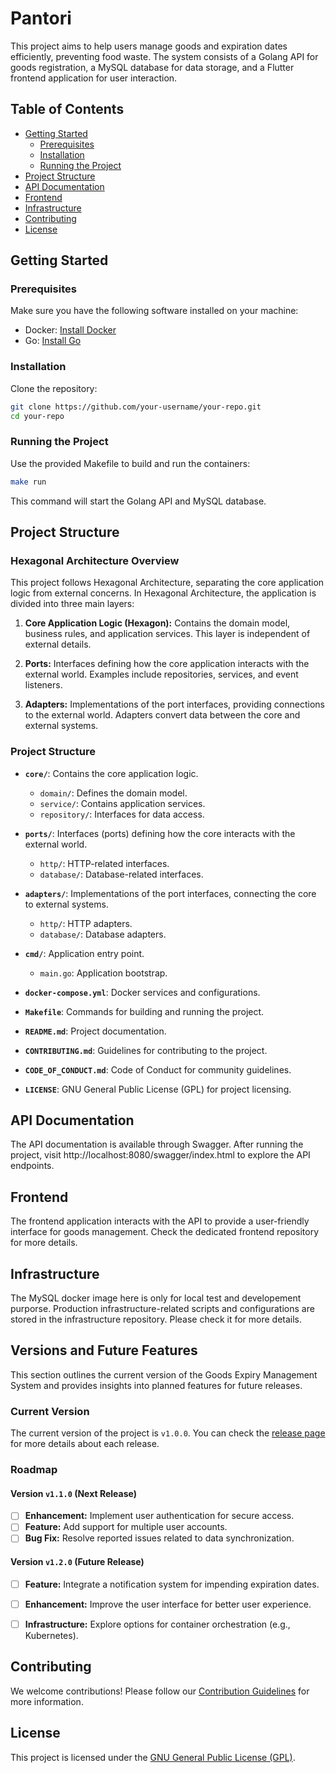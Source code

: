 # Pantori

This project aims to help users manage goods and expiration dates efficiently, preventing food waste. The system consists of a Golang API for goods registration, a MySQL database for data storage, and a Flutter frontend application for user interaction.

## Table of Contents
- [Getting Started](#getting-started)
  - [Prerequisites](#prerequisites)
  - [Installation](#installation)
  - [Running the Project](#running-the-project)
- [Project Structure](#project-structure)
- [API Documentation](#api-documentation)
- [Frontend](#frontend)
- [Infrastructure](#infrastructure)
- [Contributing](#contributing)
- [License](#license)

## Getting Started

### Prerequisites

Make sure you have the following software installed on your machine:

- Docker: [Install Docker](https://www.docker.com/get-started)
- Go: [Install Go](https://golang.org/doc/install)

### Installation

Clone the repository:

```bash
git clone https://github.com/your-username/your-repo.git
cd your-repo
```

### Running the Project

Use the provided Makefile to build and run the containers:

```bash
make run
```

This command will start the Golang API and MySQL database.

## Project Structure

### Hexagonal Architecture Overview

This project follows Hexagonal Architecture, separating the core application logic from external concerns.
In Hexagonal Architecture, the application is divided into three main layers:

1. **Core Application Logic (Hexagon):** Contains the domain model, business rules, and application services. This layer is independent of external details.

2. **Ports:** Interfaces defining how the core application interacts with the external world. Examples include repositories, services, and event listeners.

3. **Adapters:** Implementations of the port interfaces, providing connections to the external world. Adapters convert data between the core and external systems.

### Project Structure


- **`core/`**: Contains the core application logic.
  - `domain/`: Defines the domain model.
  - `service/`: Contains application services.
  - `repository/`: Interfaces for data access.

- **`ports/`**: Interfaces (ports) defining how the core interacts with the external world.
  - `http/`: HTTP-related interfaces.
  - `database/`: Database-related interfaces.

- **`adapters/`**: Implementations of the port interfaces, connecting the core to external systems.
  - `http/`: HTTP adapters.
  - `database/`: Database adapters.

- **`cmd/`**: Application entry point.
  - `main.go`: Application bootstrap.

- **`docker-compose.yml`**: Docker services and configurations.

- **`Makefile`**: Commands for building and running the project.

- **`README.md`**: Project documentation.

- **`CONTRIBUTING.md`**: Guidelines for contributing to the project.

- **`CODE_OF_CONDUCT.md`**: Code of Conduct for community guidelines.

- **`LICENSE`**: GNU General Public License (GPL) for project licensing.


## API Documentation

The API documentation is available through Swagger. After running the project, visit http://localhost:8080/swagger/index.html to explore the API endpoints.

## Frontend

The frontend application interacts with the API to provide a user-friendly interface for goods management. Check the dedicated frontend repository for more details.

## Infrastructure

The MySQL docker image here is only for local test and developement purporse. Production infrastructure-related scripts and configurations are stored in the infrastructure repository. Please check it for more details.

## Versions and Future Features

This section outlines the current version of the Goods Expiry Management System and provides insights into planned features for future releases.

### Current Version

The current version of the project is `v1.0.0`. You can check the [release page](https://github.com/your-username/your-repo/releases) for more details about each release.

### Roadmap

#### Version `v1.1.0` (Next Release)

- [ ] **Enhancement:** Implement user authentication for secure access.
- [ ] **Feature:** Add support for multiple user accounts.
- [ ] **Bug Fix:** Resolve reported issues related to data synchronization.

#### Version `v1.2.0` (Future Release)

- [ ] **Feature:** Integrate a notification system for impending expiration dates.
- [ ] **Enhancement:** Improve the user interface for better user experience.
- [ ] **Infrastructure:** Explore options for container orchestration (e.g., Kubernetes).


## Contributing

We welcome contributions! Please follow our [Contribution Guidelines](CONTRIBUTING.md) for more information.

## License

This project is licensed under the [GNU General Public License (GPL)](LICENSE).

